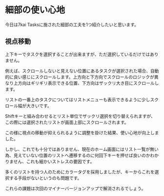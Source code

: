 # 細部の使い心地

今日は7kai Tasksに施された細部の工夫を1つ紹介したいと思います。

## 視点移動

上下キーでタスクを選択することが出来ますが、ただ選択しているだけではありません。

例えば、スクロールしないと見えない位置にあるタスクが選択された場合、自動的に良い感じにスクロールします。上方向と下方向でスクロールのロジックが異なり上方向はギリギリ表示できる位置、下方向はザックリ大き目にスクロールします。

リストの一番上のタスクについてはリストメニューも表示できるように少しスクロール幅が大きいです。

Shiftキーと組み合わせるとリスト単位でザックリ選択を切り替えられますが、この際には選択されたリストが画面上部にスクロールされます。

この様に視点の移動が抑えられるように調整を掛けた結果、使い心地が向上しました。

しかし、これでも十分ではありません、現在のホーム画面にはリスト一覧が無い為、見えていない位置のリストへ遷移するのに何回下キーを押せば良いのかわかりません、これも細かいストレスの要因です。

多くのリストを持つ人のためにカラータグを採用しましたが、キーからこれを選択する手段がないというのも問題です。

これらの課題は次回のマイナーバージョンアップで解消されるでしょう。
